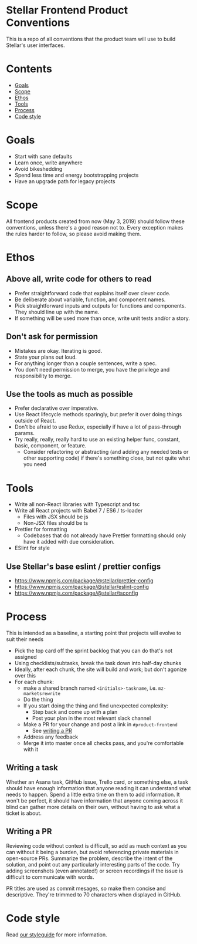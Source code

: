 # Stellar Frontend Product Conventions

This is a repo of all conventions that the product team will use to build
Stellar's user interfaces.

# Contents

- [Goals](#goals)
- [Scope](#scope)
- [Ethos](#ethos)
- [Tools](#tools)
- [Process](#process)
- [Code style](code-style)

# Goals

- Start with sane defaults
- Learn once, write anywhere
- Avoid bikeshedding
- Spend less time and energy bootstrapping projects
- Have an upgrade path for legacy projects

# Scope

All frontend products created from now (May 3, 2019) should follow these
conventions, unless there's a good reason not to. Every exception makes the
rules harder to follow, so please avoid making them.

# Ethos

## Above all, write code for others to read

- Prefer straightforward code that explains itself over clever code.
- Be deliberate about variable, function, and component names.
- Pick straightforward inputs and outputs for functions and components. They
  should line up with the name.
- If something will be used more than once, write unit tests and/or a story.

## Don't ask for permission

- Mistakes are okay. Iterating is good.
- State your plans out loud.
- For anything longer than a couple sentences, write a spec.
- You don't need permission to merge, you have the privilege and responsibility
  to merge.

## Use the tools as much as possible

- Prefer declarative over imperative.
- Use React lifecycle methods sparingly, but prefer it over doing things outside
  of React.
- Don't be afraid to use Redux, especially if have a lot of pass-through params.
- Try really, really, really hard to use an existing helper func, constant,
  basic, component, or feature.
  - Consider refactoring or abstracting (and adding any needed tests or other
    supporting code) if there's something close, but not quite what you need

# Tools

- Write all non-React libraries with Typescript and tsc
- Write all React projects with Babel 7 / ES6 / ts-loader
  - Files with JSX should be js
  - Non-JSX files should be ts
- Prettier for formatting
  - Codebases that do not already have Prettier formatting should only have it
    added with due consideration.
- ESlint for style

## Use Stellar's base eslint / prettier configs

- https://www.npmjs.com/package/@stellar/prettier-config
- https://www.npmjs.com/package/@stellar/eslint-config
- https://www.npmjs.com/package/@stellar/tsconfig

# Process

This is intended as a baseline, a starting point that projects will evolve to
suit their needs

- Pick the top card off the sprint backlog that you can do that's not assigned
- Using checklists/subtasks, break the task down into half-day chunks
- Ideally, after each chunk, the site will build and work; but don't agonize
  over this
- For each chunk:
  - make a shared branch named `<initials>-taskname`, i.e. `mz-marketsrewrite`
  - Do the thing
  - If you start doing the thing and find unexpected complexity:
    - Step back and come up with a plan
    - Post your plan in the most relevant slack channel
  - Make a PR for your change and post a link in `#product-frontend`
    - See [writing a PR](#TODO)
  - Address any feedback
  - Merge it into master once all checks pass, and you're comfortable with it

## Writing a task

Whether an Asana task, GitHub issue, Trello card, or something else, a task
should have enough information that anyone reading it can understand what needs
to happen. Spend a little extra time on them to add information. It won't be
perfect, it should have information that anyone coming across it blind can
gather more details on their own, without having to ask what a ticket is about.

## Writing a PR

Reviewing code without context is difficult, so add as much context as you can
without it being a burden, but avoid referencing private materials in
open-source PRs. Summarize the problem, describe the intent of the solution, and
point out any particularly interesting parts of the code. Try adding screenshots
(even annotated!) or screen recordings if the issue is difficult to communicate
with words.

PR titles are used as commit mesages, so make them concise and descriptive.
They're trimmed to 70 characters when displayed in GitHub.

# Code style

Read [our styleguide](./STYLEGUIDE.md) for more information.
